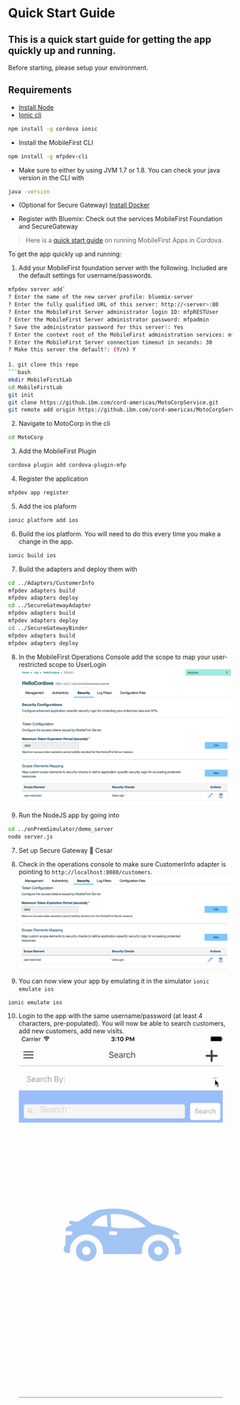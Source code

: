 # Quick Start Guide

## This is a quick start guide for getting the app quickly up and running.

Before starting, please setup your environment.

## Requirements

- [Install Node](https://nodejs.org/en/) 
- [Ionic cli](http://ionicframework.com/getting-started/)
```bash
npm install -g cordova ionic
```
- Install the MobileFirst CLI
```bash
npm install -g mfpdev-cli
```
- Make sure to either by using JVM 1.7 or 1.8. You can check your java version in the CLI with
```bash
java -version
```
- (Optional for Secure Gateway) [Install Docker](https://docs.docker.com/engine/installation/)

- Register with Bluemix: Check out the services MobileFirst Foundation and SecureGateway

> Here is a [quick start guide](https://mobilefirstplatform.ibmcloud.com/tutorials/en/foundation/8.0/quick-start/cordova/
) on running MobileFirst Apps in Cordova.

To get the app quickly up and running:

1. Add your MobileFirst foundation server with the following. 
Included are the default settings for username/passwords.
```bash
mfpdev server add` 
? Enter the name of the new server profile: bluemix-server
? Enter the fully qualified URL of this server: http://<server>:80
? Enter the MobileFirst Server administrator login ID: mfpRESTUser
? Enter the MobileFirst Server administrator password: mfpadmin
? Save the administrator password for this server?: Yes
? Enter the context root of the MobileFirst administration services: mfpadmin
? Enter the MobileFirst Server connection timeout in seconds: 30
? Make this server the default?: (Y/n) Y

1. git clone this repo
```bash
mkdir MobileFirstLab
cd MobileFirstLab
git init
git clone https://github.ibm.com/cord-americas/MotoCorpService.git
git remote add origin https://github.ibm.com/cord-americas/MotoCorpService.git
```

2. Navigate to MotoCorp in the cli 
```bash
cd MotoCorp
```

3. Add the MobileFirst Plugin 
```bash
cordova plugin add cordova-plugin-mfp
```

4. Register the application
```bash
mfpdev app register
```

5. Add the ios plaform
```bash
ionic platform add ios
```

6. Build the ios platform. You will need to do this every time you make a change in the app.
```bash
ionic build ios
```

7. Build the adapters and deploy them with 
```bash
cd ../Adapters/CustomerInfo
mfpdev adapters build
mfpdev adapters deploy
cd ../SecureGatewayAdapter
mfpdev adapters build
mfpdev adapters deploy
cd ../SecureGatewayBinder
mfpdev adapters build
mfpdev adapters deploy
```

8. In the MobileFirst Operations Console add the scope to map your user-restricted scope to UserLogin
![Scope Mapping](/Lab/img/scope-mapping.png)

6. Run the NodeJS app by going into
```bash
cd ../onPremSimulator/demo_server
node server.js
```

7. Set up Secure Gateway :pushpin: Cesar

8. Check in the operations console to make sure CustomerInfo adapter is pointing to `http://localhost:8080/customers`.
![Scope Mapping](/Lab/img/on-prem-crm.png)

9. You can now view your app by emulating it in the simulator `ionic emulate ios`
```bash
ionic emulate ios
```

10. Login to the app with the same username/password (at least 4 characters, pre-populated).
You will now be able to search customers, add new customers, add new visits.
![Demo](/Lab/img/demo.gif)